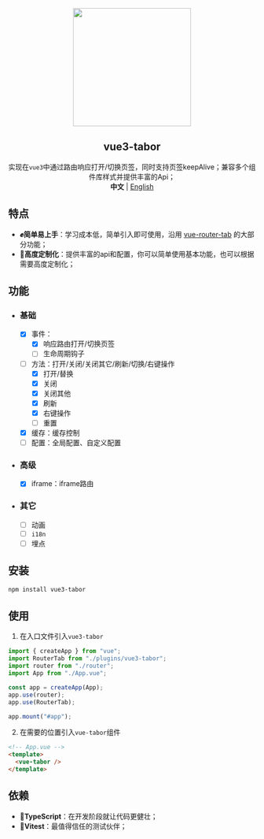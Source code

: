 <div align="center">
    <div align="center"><img src="https://github.com/daylenjeez/vue3-router-tab/assets/111993029/71058201-d832-43d2-8396-04def7756971" width=240 /></div>
    <h2 align="center">vue3-tabor</h2>
    <div align="center">实现在<code>vue3</code>中通过路由响应打开/切换页签，同时支持页签keepAlive；兼容多个组件库样式并提供丰富的Api；</div>
    <div align="center"><strong>中文</strong> | <a href="README.en.md">English</a></div>
</div>

## 特点

- **✊简单易上手**：学习成本低，简单引入即可使用，沿用 [vue-router-tab](https://bhuh12.github.io/vue-router-tab/zh/) 的大部分功能；
- **🎨高度定制化**：提供丰富的api和配置，你可以简单使用基本功能，也可以根据需要高度定制化；

## 功能

- ### 基础
  - [x] 事件：
    - [x] 响应路由打开/切换页签
    - [ ] 生命周期钩子
  - [ ] 方法：打开/关闭/关闭其它/刷新/切换/右键操作
    - [x] 打开/替换
    - [x] 关闭
    - [x] 关闭其他
    - [x] 刷新
    - [x] 右键操作
    - [ ] 重置
  - [x] 缓存：缓存控制
  - [ ] 配置：全局配置、自定义配置
- ### 高级
  - [x] iframe：iframe路由
- ### 其它
  - [ ] 动画
  - [ ] `i18n`
  - [ ] 埋点

## 安装

```bash
npm install vue3-tabor
```

## 使用

1. 在入口文件引入`vue3-tabor`

```js
import { createApp } from "vue";
import RouterTab from "./plugins/vue3-tabor";
import router from "./router";
import App from "./App.vue";

const app = createApp(App);
app.use(router);
app.use(RouterTab);

app.mount("#app");
```

2. 在需要的位置引入`vue-tabor`组件

```html
<!-- App.vue -->
<template>
  <vue-tabor />
</template>
```

## 依赖

- **💪TypeScript**：在开发阶段就让代码更健壮；
- **👬Vitest**：最值得信任的测试伙伴；

